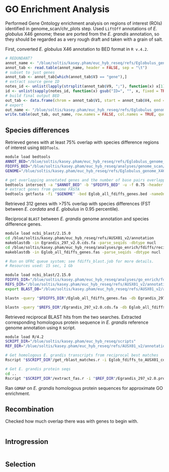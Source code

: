 # GO Enrichment Analysis
Performed Gene Ontology enrichment analysis on regions of interest (ROIs) identified in genome_scan/chr_plots step. Used `LiftOff` annotations of _E. globulus_ X46 genome; these are ported from the _E. grandis_ annotation, so they should be regarded as a very rough draft and taken with a grain of salt.

First, converted _E. globulus_ X46 annotation to BED format in `R v.4.2`.
```R
# REDUNDANT?
annot_name <- "/blue/soltis/kasey.pham/euc_hyb_reseq/refs/Eglobulus_genome_X46/EGLOB-X46.v1.0.annotation.gff" # could do it with my re-run of LiftOff instead if I want the E. grandis gene IDs
annot_tab <- read.table(annot_name, header = FALSE, sep = "\t")
# subset to just genes
annot_tab <- annot_tab[which(annot_tab$V3 == "gene"),]
# extract source gene ID
notes_id <- unlist(lapply(strsplit(annot_tab$V9, ";"), function(x) x[1]))
id <- unlist(sapply(notes_id, function(x) gsub("ID=", "", x, fixed = TRUE)))
# build final output BED
out_tab <- data.frame(chrom = annot_tab$V1, start = annot_tab$V4, end = annot_tab$V5, name = id)
# export
out_name <- "/blue/soltis/kasey.pham/euc_hyb_reseq/refs/Eglobulus_genome_X46/EGLOB-X46.v1.0.annotation.bed"
write.table(out_tab, out_name, row.names = FALSE, col.names = TRUE, quote = FALSE, sep = "\t")
```

## Species differences
Retrieved genes with at least 75% overlap with species difference regions of interest using `BEDTools`.

```bash
module load bedtools
ANNOT_BED="/blue/soltis/kasey.pham/euc_hyb_reseq/refs/Eglobulus_genome_X46/EGLOB-X46.v1.0.annotation_cds.bed12"
FDIFFS_BED="/blue/soltis/kasey.pham/euc_hyb_reseq/analyses/genome_scan/chr_plots/fdiff_files/Eglob_all_fdiffs.bed"
GENOME="/blue/soltis/kasey.pham/euc_hyb_reseq/refs/Eglobulus_genome_X46/EGLOB-X46.v1.0.fa"

# get overlapping annotated genes and the number of base pairs overlapping with the species diffs BED file
bedtools intersect -a "$ANNOT_BED" -b "$FDIFFS_BED" -u -f 0.75 -header > Eglob_all_fdiffs_genes.bed
# extract genes from genome FASTA
bedtools getfasta -fi "$GENOME" -bed Eglob_all_fdiffs_genes.bed -nameOnly > recip_blast/Eglob_all_fdiffs_genes.fas
```

Retrieved 312 genes with >75% overlap with species differences (FST between _E. cordata_ and _E. globulus_ in 0.95 percentile).

Reciprocal `BLAST` between _E. grandis_ genome annotation and species difference genes.

```bash
module load ncbi_blast/2.15.0
cd /blue/soltis/kasey.pham/euc_hyb_reseq/refs/AUSX01_v2/annotation
makeblastdb -in Egrandis_297_v2.0.cds.fa -parse_seqids -dbtype nucl
cd /blue/soltis/kasey.pham/euc_hyb_reseq/analyses/go_enrich/fdiffs/recip_blast
makeblastdb -in Eglob_all_fdiffs_genes.fas -parse_seqids -dbtype nucl
```

```bash
# Run on UFRC queue system; see fdiffs_blast.job for more details.
# Resources used: 15 sec, 1 Gb

module load ncbi_blast/2.15.0
FDIFFS_DIR="/blue/soltis/kasey.pham/euc_hyb_reseq/analyses/go_enrich/fdiffs/recip_blast"
REFS_DIR="/blue/soltis/kasey.pham/euc_hyb_reseq/refs/AUSX01_v2/annotation"
export BLAST_DB="/blue/soltis/kasey.pham/euc_hyb_reseq/refs/AUSX01_v2/annotation:/blue/soltis/kasey.pham/euc_hyb_reseq/analyses/go_enrich/fdiffs/recip_blast"

blastn -query "$FDIFFS_DIR"/Eglob_all_fdiffs_genes.fas -db Egrandis_297_v2.0.cds.fa -outfmt 6 -evalue 0.01 -num_threads 8 -out Eglob_fdiffs_to_AUSX01_cds_BLAST.tab

blastn -query "$REFS_DIR"/Egrandis_297_v2.0.cds.fa -db Eglob_all_fdiffs_genes.fas -outfmt 6 -evalue 0.01 -num_threads 8 -out AUSX01_cds_to_Eglob_fdiffs_BLAST.tab
```

Retrieved reciprocal BLAST hits from the two searches. Extracted corresponding homologous protein sequence in _E. grandis_ reference genome annotation using `R` script.

```bash
module load R/4.2
SCRIPT_DIR="/blue/soltis/kasey.pham/euc_hyb_reseq/scripts"
REF_DIR="/blue/soltis/kasey.pham/euc_hyb_reseq/refs/AUSX01_v2/annotation"

# Get homologous E. grandis transcripts from reciprocal best matches
Rscript "$SCRIPT_DIR"/get_rblast_matches.r -i Eglob_fdiffs_to_AUSX01_cds_BLAST.tab -j AUSX01_cds_to_Eglob_fdiffs_BLAST.tab -l ../Eglob_fdiffs_AUSX01_homol_prot_list.txt -t ../Eglob_fdiffs_AUSX01_homol_tab.txt -n 2

# Get E. grandis protein seqs
cd ..
Rscript "$SCRIPT_DIR"/extract_fas.r -i "$REF_DIR"/Egrandis_297_v2.0.protein.fa -l Eglob_fdiffs_AUSX01_homol_prot_list.txt -o Eglob_fdiffs_AUSX01_homol_prot.fas
```

Ran `GOMAP` on _E. grandis_ homologous protein sequences for approximate GO enrichment.

## Recombination
Checked how much overlap there was with genes to begin with.

```bash

```

## Introgression

```bash
```

## Selection

```bash
```